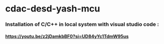 # cdac-desd-yash-mcu

### Installation of C/C++ in local system with visual studio code : 
#### https://youtu.be/z2jDamkbBF0?si=UD84yYc1TdmW95us
